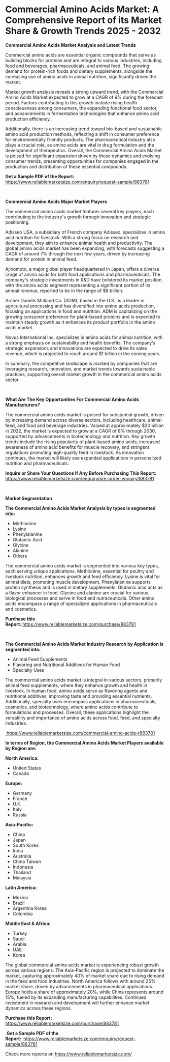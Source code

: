 <p><h1>Commercial Amino Acids Market: A Comprehensive Report of its Market Share & Growth Trends 2025 - 2032</h1></p><p><strong>Commercial Amino Acids Market Analysis and Latest Trends</strong></p>
<p><p>Commercial amino acids are essential organic compounds that serve as building blocks for proteins and are integral to various industries, including food and beverages, pharmaceuticals, and animal feed. The growing demand for protein-rich foods and dietary supplements, alongside the increasing use of amino acids in animal nutrition, significantly drives the market.</p><p>Market growth analysis reveals a strong upward trend, with the Commercial Amino Acids Market expected to grow at a CAGR of 9% during the forecast period. Factors contributing to this growth include rising health consciousness among consumers, the expanding functional food sector, and advancements in fermentation technologies that enhance amino acid production efficiency.</p><p>Additionally, there is an increasing trend toward bio-based and sustainable amino acid production methods, reflecting a shift in consumer preference for environmentally friendly products. The pharmaceutical industry also plays a crucial role, as amino acids are vital in drug formulation and the development of therapeutics. Overall, the Commercial Amino Acids Market is poised for significant expansion driven by these dynamics and evolving consumer trends, presenting opportunities for companies engaged in the production and distribution of these essential compounds.</p></p>
<p><strong>Get a Sample PDF of the Report:&nbsp;</strong> <a href="https://www.reliablemarketsize.com/enquiry/request-sample/883781?utm_campaign=3169&utm_medium=2&utm_source=Github&utm_content=ia&utm_term=02042025&utm_id=commercial-amino-acids">https://www.reliablemarketsize.com/enquiry/request-sample/883781</a></p>
<p>&nbsp;</p>
<p><strong>Commercial Amino Acids Major Market Players</strong></p>
<p><p>The commercial amino acids market features several key players, each contributing to the industry's growth through innovation and strategic positioning. </p><p>Adisseo USA, a subsidiary of French company Adisseo, specializes in amino acid nutrition for livestock. With a strong focus on research and development, they aim to enhance animal health and productivity. The global amino acids market has been expanding, with forecasts suggesting a CAGR of around 7% through the next few years, driven by increasing demand for protein in animal feed.</p><p>Ajinomoto, a major global player headquartered in Japan, offers a diverse range of amino acids for both food applications and pharmaceuticals. The company's strategic investments in R&D have bolstered its market position, with the amino acids segment representing a significant portion of its annual revenue, reported to be in the range of $8 billion.</p><p>Archer Daniels Midland Co. (ADM), based in the U.S., is a leader in agricultural processing and has diversified into amino acids production, focusing on applications in food and nutrition. ADM is capitalizing on the growing consumer preference for plant-based proteins and is expected to maintain steady growth as it enhances its product portfolio in the amino acids market.</p><p>Novus International Inc. specializes in amino acids for animal nutrition, with a strong emphasis on sustainability and health benefits. The company’s strategic expansions and innovations are expected to drive its sales revenue, which is projected to reach around $1 billion in the coming years.</p><p>In summary, the competitive landscape is marked by companies that are leveraging research, innovation, and market trends towards sustainable practices, supporting overall market growth in the commercial amino acids sector.</p></p>
<p>&nbsp;</p>
<p><strong>What Are The Key Opportunities For Commercial Amino Acids Manufacturers?</strong></p>
<p><p>The commercial amino acids market is poised for substantial growth, driven by increasing demand across diverse sectors, including healthcare, animal feed, and food and beverage industries. Valued at approximately $20 billion in 2022, the market is expected to grow at a CAGR of 8% through 2030, supported by advancements in biotechnology and nutrition. Key growth trends include the rising popularity of plant-based amino acids, increased awareness of amino acid benefits for muscle recovery, and stringent regulations promoting high-quality feed in livestock. As innovation continues, the market will likely see expanded applications in personalized nutrition and pharmaceuticals.</p></p>
<p><strong>Inquire or Share Your Questions If Any Before Purchasing This Report:</strong> <a href="https://www.reliablemarketsize.com/enquiry/pre-order-enquiry/883781?utm_campaign=3169&utm_medium=2&utm_source=Github&utm_content=ia&utm_term=02042025&utm_id=commercial-amino-acids">https://www.reliablemarketsize.com/enquiry/pre-order-enquiry/883781</a></p>
<p>&nbsp;</p>
<p><strong>Market Segmentation</strong></p>
<p><strong>The Commercial Amino Acids Market Analysis by types is segmented into:</strong></p>
<p><ul><li>Methionine</li><li>Lysine</li><li>Phenylalanine</li><li>Glutamic Acid</li><li>Glycine</li><li>Alanine</li><li>Others</li></ul></p>
<p><p>The commercial amino acids market is segmented into various key types, each serving unique applications. Methionine, essential for poultry and livestock nutrition, enhances growth and feed efficiency. Lysine is vital for animal diets, promoting muscle development. Phenylalanine supports protein synthesis and is used in dietary supplements. Glutamic acid acts as a flavor enhancer in food. Glycine and alanine are crucial for various biological processes and serve in food and nutraceuticals. Other amino acids encompass a range of specialized applications in pharmaceuticals and cosmetics.</p></p>
<p><strong>Purchase this Report:&nbsp;</strong><a href="https://www.reliablemarketsize.com/purchase/883781?utm_campaign=3169&utm_medium=2&utm_source=Github&utm_content=ia&utm_term=02042025&utm_id=commercial-amino-acids">https://www.reliablemarketsize.com/purchase/883781</a></p>
<p>&nbsp;</p>
<p><strong>The Commercial Amino Acids Market Industry Research by Application is segmented into:</strong></p>
<p><ul><li>Animal Feed Supplements</li><li>Flavoring and Nutritional Additives for Human Food</li><li>Specialty Uses</li></ul></p>
<p><p>The commercial amino acids market is integral in various sectors, primarily animal feed supplements, where they enhance growth and health in livestock. In human food, amino acids serve as flavoring agents and nutritional additives, improving taste and providing essential nutrients. Additionally, specialty uses encompass applications in pharmaceuticals, cosmetics, and biotechnology, where amino acids contribute to formulations and processes. Overall, these applications highlight the versatility and importance of amino acids across food, feed, and specialty industries.</p></p>
<p><a href="https://www.reliablemarketsize.com/commercial-amino-acids-r883781?utm_campaign=3169&utm_medium=2&utm_source=Github&utm_content=ia&utm_term=02042025&utm_id=commercial-amino-acids">&nbsp;https://www.reliablemarketsize.com/commercial-amino-acids-r883781</a></p>
<p><strong>In terms of Region, the Commercial Amino Acids Market Players available by Region are:</strong></p>
<p>
    <p> <strong> North America: </strong>
        <ul>
            <li>United States</li>
            <li>Canada</li>
        </ul>
        </p> 
    <p> <strong> Europe: </strong>
        <ul>
            <li>Germany</li>
            <li>France</li>
            <li>U.K.</li>
            <li>Italy</li>
            <li>Russia</li>
        </ul>
        </p> 
    <p> <strong> Asia-Pacific: </strong>
        <ul>
            <li>China</li>
            <li>Japan</li>
            <li>South Korea</li>
            <li>India</li>
            <li>Australia</li>
            <li>China Taiwan</li>
            <li>Indonesia</li>
            <li>Thailand</li>
            <li>Malaysia</li>
        </ul>
        </p> 
    <p> <strong> Latin America: </strong>
        <ul>
            <li>Mexico</li>
            <li>Brazil</li>
            <li>Argentina Korea</li>
            <li>Colombia</li>
        </ul>
        </p> 
    <p> <strong> Middle East & Africa: </strong>
        <ul>
            <li>Turkey</li>
            <li>Saudi</li>
            <li>Arabia</li>
            <li>UAE</li>
            <li>Korea</li>
        </ul>
    </p>
    </p>
<p><p>The global commercial amino acids market is experiencing robust growth across various regions. The Asia-Pacific region is projected to dominate the market, capturing approximately 40% of market share due to rising demand in the feed and food industries. North America follows with around 25% market share, driven by advancements in pharmaceutical applications. Europe holds a share of approximately 20%, while China represents around 15%, fueled by its expanding manufacturing capabilities. Continued investment in research and development will further enhance market dynamics across these regions.</p></p>
<p><strong>Purchase this Report: </strong><a href="https://www.reliablemarketsize.com/purchase/883781?utm_campaign=3169&utm_medium=2&utm_source=Github&utm_content=ia&utm_term=02042025&utm_id=commercial-amino-acids">https://www.reliablemarketsize.com/purchase/883781</a></p>
<p>&nbsp;<strong>Get a Sample PDF of the Report:&nbsp;&nbsp;</strong><a href="https://www.reliablemarketsize.com/enquiry/request-sample/883781?utm_campaign=3169&utm_medium=2&utm_source=Github&utm_content=ia&utm_term=02042025&utm_id=commercial-amino-acids">https://www.reliablemarketsize.com/enquiry/request-sample/883781</a></p>
<p><strong></strong></p>
<p>Check more reports on <a href="https://www.reliablemarketsize.com/?utm_campaign=3169&utm_medium=2&utm_source=Github&utm_content=ia&utm_term=02042025&utm_id=commercial-amino-acids">https://www.reliablemarketsize.com/</a></p>